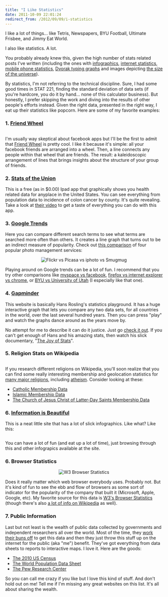 ```yaml
---
title: "I Like Statistics"
date: 2011-10-09 22:01:24
redirect_from: /2012/09/09/i-statistics
---
```


I like a lot of things... like Tetris, Newspapers, BYU Football, Ultimate Frisbee, and Jimmy Eat World.

I also like statistics. A lot.

You probably already knew this, given the high number of stats related posts I've written (including the ones with [infographics][1], [internet statistics][2], [mobile phone statistics][3], <a href="{{site.url}}/2010/12/27/the-dvorak-keyboard-should-i-learn-it/" target="_blank" rel="noopener noreferrer" title="The Dvorak Keyboard: Should I learn it?">Dvorak typing graphs</a> and images depicting [the size of the universe][4]).

 [1]: {{site.url}}/2011/01/10/the-power-of-infographics/ "The Power of Infographics"
 [2]: {{site.url}}/2010/12/18/how-big-is-the-internet/ "How Big is the Internet?"
 [3]: {{site.url}}/2011/09/21/the-future-is-mobile/ "The Future is Mobile"
 [4]: {{site.url}}/2011/01/23/the-most-important-image-ever-taken/ "The Most Important Image ever Taken"

By statistics, I'm not referring to the technical discipline. Sure, I had some good times in STAT 221, finding the standard deviation of data sets (if you're hardcore, you do it by hand... none of this calculator business). But honestly, I prefer skipping the work and diving into the results of other people's efforts instead. Given the right data, presented in the right way, I eat up their statistics like popcorn. Here are some of my favorite examples:

### 1. <a href="http://www.visualcomplexity.com/vc/project.cfm?id=501" target="_blank" rel="noopener noreferrer" title="Friend Wheel">Friend Wheel</a>

<p style="text-align: center;">
  <img alt="" src="/assets/images/facebook-friend-wheel.jpg" title="facebook-friend-wheel" />
</p>

I'm usually way skeptical about facebook apps but I'll be the first to admit that <a href="http://www.visualcomplexity.com/vc/project.cfm?id=501" target="_blank" rel="noopener noreferrer" title="Friend Wheel">Friend Wheel</a> is pretty cool. I like it because it's simple: all your facebook friends are arranged into a wheel. Then, a line connects any people within that wheel that are friends. The result: a kaleidoscopic arrangement of lines that brings insights about the structure of your group of friends.

### 2. <a href="https://www.engadget.com/2011/05/29/stats-of-the-union-brings-american-demographic-data-to-the-ipad/" target="_blank" rel="noopener noreferrer">Stats of the Union</a>

This is a free (as in $0.00) Ipad app that graphically shows you health related data for anyplace in the United States. You can see everything from population data to incidence of colon cancer by county. It's quite revealing. Take a look at <a href="http://vimeo.com/23482967" target="_blank" rel="noopener noreferrer" title="Stats of the Union Video">their video</a> to get a taste of everything you can do with this app.

### 3. <a href="http://www.google.com/trends" target="_blank" rel="noopener noreferrer" title="Google Trends">Google Trends</a>

Here you can compare different search terms to see what terms are searched more often than others. It creates a line graph that turns out to be an indirect measure of popularity. Check out <a href="http://www.google.com/trends?q=picasa%2C+flickr%2C+smugmug%2C+iphoto&ctab=0&geo=all&date=all&sort=1" target="_blank" rel="noopener noreferrer" title="Google Trends: Flikr, Picasa, Iphoto, and SmugMug">this comparison</a> of four popular photo management services:

<p style="text-align: center;">
  <img alt="Flickr vs Picasa vs iphoto vs Smugmug" src="/assets/images/Google-Trends-Photo-Services.jpg" />
</p>

Playing around on Google trends can be a lot of fun. I recommend that you try other comparisons like <a href="http://www.google.com/trends?q=myspace%2C+facebook&ctab=0&geo=all&date=all&sort=1" target="_blank" rel="noopener noreferrer" title="Google Trends: Myspace vs Facebook">myspace vs facebook</a>, <a href="http://www.google.com/trends?q=firefox%2C+internet+explorer%2C+chrome&ctab=0&geo=all&date=all&sort=1" target="_blank" rel="noopener noreferrer" title="Google Trends: Firefox vs Internet Explorer vs Chrome">firefox vs internet explorer vs chrome</a>, or <a href="http://www.google.com/trends?q=BYU%2C+University+of+Utah&ctab=0&geo=all&date=all&sort=1" target="_blank" rel="noopener noreferrer" title="Google Trends: BYU vs University of Utah">BYU vs University of Utah</a> (I especially like that one).

### 4. <a href="http://www.gapminder.org/" target="_blank" rel="noopener noreferrer" title="Gapminder">Gapminder</a>

This website is basically Hans Rosling's statistics playground. It has a huge interactive graph that lets you compare any two data sets, for all countries in the world, over the last several hundred years. Then you can press "play" and watch the graphs dance around as the years move by.

No attempt for me to describe it can do it justice. Just go <a href="http://www.gapminder.org/world/" target="_blank" rel="noopener noreferrer" title="Interactive Gapminder Map">check it out</a>. If you can't get enough of Hans and his amazing stats, then watch his slick documentary, "<a href="http://www.gapminder.org/videos/the-joy-of-stats/" target="_blank" rel="noopener noreferrer" title="The Joy of Stats">The Joy of Stats</a>".

### 5. Religion Stats on Wikipedia

<p style="text-align: center;">
  <img alt="" src="http://upload.wikimedia.org/wikipedia/commons/0/06/North_America_percent_LDS_2007.PNG" title="LDS Membership Statistics in North America" />
</p>

If you research different religions on Wikipedia, you'll soon realize that you can find some really interesting membership and geolocation statistics for <a href="http://en.wikipedia.org/wiki/Category:Religious_demographics" target="_blank" rel="noopener noreferrer" title="Religious Demographics">many major religions</a>, including <a href="http://en.wikipedia.org/wiki/Demographics_of_atheism" target="_blank" rel="noopener noreferrer" title="Demographics of Atheism">atheism</a>. Consider looking at these:

* <a href="http://en.wikipedia.org/wiki/Catholicism_by_country" target="_blank" rel="noopener noreferrer" title="Catholicism Membership Data">Catholic Membership Data</a>
* <a href="http://en.wikipedia.org/wiki/List_of_countries_by_Muslim_population" target="_blank" rel="noopener noreferrer" title="Islamic Membership Data">Islamic Membership Data</a>
* <a href="http://en.wikipedia.org/wiki/The_Church_of_Jesus_Christ_of_Latter-day_Saints_membership_statistics" target="_blank" rel="noopener noreferrer" title="The Church of Jesus Christ of Latter-day Saints Membership Data">The Church of Jesus Christ of Latter-Day Saints Membership Data</a>

### 6. <a href="http://www.informationisbeautiful.net/" target="_blank" rel="noopener noreferrer" title="Information is Beautiful">Information is Beautiful</a>

This is a neat little site that has a lot of slick infographics. Like what? Like this:

<p style="text-align: center;">
  <img alt=""  src="http://infobeautiful2.s3.amazonaws.com/leftright_EU_1416.gif" title="Left vs Right" />
</p>

You can have a lot of fun (and eat up a lot of time), just browsing through this and other infograpics available at the site.

### 6. Browser Statistics

<p style="text-align: center;">
  <img alt="W3 Browser Statistics" src="/assets/images/W3-Browser-Statistics.jpg" title="W3 Browser Statistics" />
</p>

Does it really matter which web browser everybody uses. Probably not. But it's kind of fun to see the ebb and flow of browsers as some sort of indicator for the popularity of the company that built it (Microsoft, Apple, Google, etc). My favorite source for this data is <a href="http://www.w3schools.com/browsers/browsers_stats.asp" target="_blank" rel="noopener noreferrer" title="W3 Browser Stats">W3's Browser Statistics</a> (though there's also <a href="http://en.wikipedia.org/wiki/Browser_statistics" target="_blank" rel="noopener noreferrer" title="Wikipedia Browser Statistics">a lot of info on Wikipedia</a> as well).

### 7. Public Information

Last but not least is the wealth of public data collected by governments and independent researchers all over the world. Most of the time, they <a href="http://www.youtube.com/watch?v=cMDqP0oy7_4" target="_blank" rel="noopener noreferrer" title="2010 Census: A Difficult Process">work their buns off</a> to get this data and then they just throw this stuff up on the internet for the public (aka "me") benefit. They've got everything from data sheets to reports to interactive maps. I love it. Here are the goods:

* <a href="https://www.census.gov/programs-surveys/decennial-census/data/datasets.2010.html" target="_blank" rel="noopener noreferrer" title="The 2010 US Census">The 2010 US Census</a>
* <a href="https://www.prb.org/2011-world-population-data-sheet-2/" target="_blank" rel="noopener noreferrer" title="The World Population Data Sheet">The World Population Data Sheet</a>
* <a href="http://people-press.org/" target="_blank" rel="noopener noreferrer" title="The Pew Research Center">The Pew Research Center</a>

So you can call me crazy if you like but I love this kind of stuff. And don't hold out on me! Tell me if I'm missing any great websites on this list. It's all about sharing the wealth.
